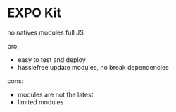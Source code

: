 # EXPO Kit
  no natives modules full JS
  
  pro:
  - easy to test and deploy
  - hasslefree update modules, no break dependencies
  
  cons:
  - modules are not the latest
  - limited modules
